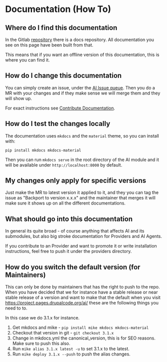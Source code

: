 # Documentation (How To)

## Where do I find this documentation
In the Gitlab [repository](https://git.drupalcode.org/project/ai) there is a docs repository. All documentation you see on this page have been built from that.

This means that if you want an offline version of this documentation, this is where you can find it.

## How do I change this documentation
You can simply create an issue, under the [AI Issue queue](https://www.drupal.org/project/issues/ai?categories=All). Then you do a MR with your changes and if they make sense we will merge them and they will show up.

For exact instructions see [Contribute Documentation](../contribute/documentation.md).

## How do I test the changes locally
The documentation uses `mkdocs` and the `material` theme, so you can install with:

`pip install mkdocs mkdocs-material`

Then you can run `mkdocs serve` in the root directory of the AI module and it will be available under `http://localhost:8000` by default.

## My changes only apply for specific versions
Just make the MR to latest version it applied to it, and they you can tag the issue as "Backport to version x.x.x" and the maintainer that merges it will make sure it shows up on all the different documentations.

## What should go into this documentation
In general its quite broad - of course anything that affects AI and its submodules, but also big stroke documentation for Providers and AI Agents.

If you contribute to an Provider and want to promote it or write installation instructions, feel free to push it under the providers directory.

## How do you switch the default version (for Maintainers)
This can only be done by maintainers that has the right to push to the repo. When you have decided that we for instance have a stable release or near stable release of a version and want to make that the default when you visit https://project.pages.drupalcode.org/ai/ these are the following things you need to to.

In this case we do 3.1.x for instance.

1. Get mkdocs and mike - `pip install mike mkdocs mkdocs-material`
2. Checkout that version in git - `git checkout 3.1.x`
3. Change in mkdocs.yml the canonical_version, this is for SEO reasons. Make sure to push this also.
4. Run `mike alias 3.1.x latest -u` to set 3.1.x to the latest.
5. Run `mike deploy 3.1.x --push` to push the alias changes.
